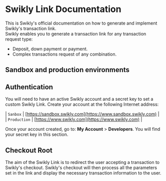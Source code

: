 # Swikly Link Documentation
This is Swikly's official documentation on how to generate and implement Swikly's transaction link.  
Swikly enables you to generate a transaction link for any transaction request type:

 - Deposit, down payment or payment.
 - Complex transactions request of any combination.

## Sandbox and production environments

## Authentication

You will need to have an active Swikly account and a secret key to set a custom Swikly Link. Create your account at the following Internet address:

| `Sanbox` | [https://sandbox.swikly.com](https://www.sandbox.swikly.com) |  
| `Production` | [https://www.swikly.com](https://www.swikly.com) |  

Once your account created, go to:  **My Account** > **Developers**. You will find your secret key in this section.

## Checkout Root

The aim of the Swikly Link is to redirect the user accepting a transaction to Swikly's checkout. Swikly's checkout will then process all the parameters set in the link and display the necessary transaction information to the user.  